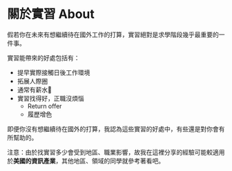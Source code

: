 # 關於實習 About

假若你在未來有想繼續待在國外工作的打算，實習絕對是求學階段幾乎最重要的一件事。

實習能帶來的好處包括有：

- 提早實際接觸日後工作環境
- 拓展人際圈
- 通常有薪水
- 實習找得好，正職沒煩惱
  - Return offer
  - 履歷增色

即便你沒有想繼續待在國外的打算，我認為這些實習的好處中，有些還是對你會有所幫助的。

注意：由於找實習多少會受到地區、職業影響，故我在這裡分享的經驗可能較適用於**美國的資訊產業**，其他地區、領域的同學就參考著看吧。
